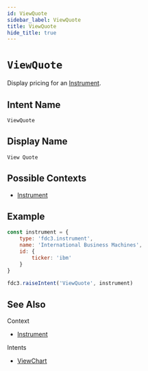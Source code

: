 ```yaml
---
id: ViewQuote
sidebar_label: ViewQuote
title: ViewQuote
hide_title: true
---
```

# `ViewQuote`

Display pricing for an [Instrument](../../context/ref/Instrument).

## Intent Name

`ViewQuote`

## Display Name

`View Quote`

## Possible Contexts

* [Instrument](../../context/ref/Instrument)

## Example

```js
const instrument = {
    type: 'fdc3.instrument',
    name: 'International Business Machines',
    id: {
        ticker: 'ibm'
    }
}

fdc3.raiseIntent('ViewQuote', instrument)
```

## See Also

Context

* [Instrument](../../context/ref/Instrument)

Intents

* [ViewChart](ViewChart)